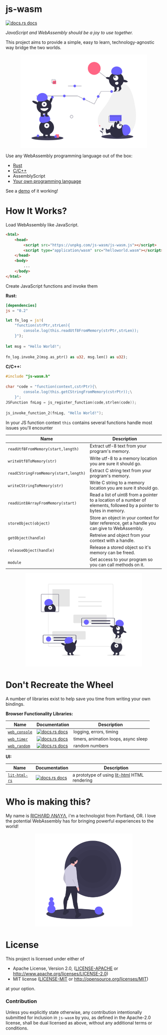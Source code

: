 # js-wasm
<a href="https://docs.rs/js"><img src="https://img.shields.io/badge/docs-latest-blue.svg?style=flat-square" alt="docs.rs docs" /></a>

*JavaScript and WebAssembly should be a joy to use together.*

This project aims to provide a simple, easy to learn, technology-agnostic way bridge the two worlds.

<p align="center">
  <img height="300" src="images/undraw_good_team_m7uu.png">
</p>

Use any WebAssembly programming language out of the box:
* [Rust](https://docs.rs/js/latest/js/)
* [C/C++](js-wasm.h)
* AssemblyScript
* [Your own programming language](https://github.com/richardanaya/wasm-script)

See a [demo](https://richardanaya.github.io/js-wasm/examples/canvas/index.html) of it working!

# How It Works?

Load WebAssembly like JavaScript. 

```html
<html>
    <head>
        <script src="https://unpkg.com/js-wasm/js-wasm.js"></script>
        <script type="application/wasm" src="helloworld.wasm"></script>
    </head>
    <body>
        ...
    </body>
</html>
```

Create JavaScript functions and invoke them

**Rust:**
```toml
[dependencies]
js = "0.2"
```
```rust
let fn_log = js!(
    "function(strPtr,strLen){
        console.log(this.readUtf8FromMemory(strPtr,strLen)); 
    }");

let msg = "Hello World!";

fn_log.invoke_2(msg.as_ptr() as u32, msg.len() as u32);
```

**C/C++:**
```c
#include "js-wasm.h"
 
char *code = "function(context,cstrPtr){\
        console.log(this.getCStringFromMemory(cstrPtr));\
    }";
JSFunction fnLog = js_register_function(code,strlen(code));

js_invoke_function_2(fnLog, "Hello World!");
```

In your JS function context `this` contains several functions handle most issues you'll encounter

| Name          | Description   |
| ------------- | ------------- |
| `readUtf8FromMemory(start,length)` | Extract utf-8 text from your program's memory. |
| `writeUtf8ToMemory(str)` | Write utf-8 to a memory location you are sure it should go. |
| `readCStringFromMemory(start,length)` | Extract C string text from your program's memory. |
| `writeCStringToMemory(str)` | Write C string to a memory location you are sure it should go. |
| `readUint8ArrayFromMemory(start)` | Read a list of uint8 from a pointer to a location of a number of elements, followed by a pointer to bytes in memory. |
| `storeObject(object)` | Store an object in your context for later reference, get a handle you can give to WebAssembly. |
| `getObject(handle)` | Retreive and object from your context with a handle. |
| `releaseObject(handle)` | Release a stored object so it's memory can be freed. |
| `module` | Get access to your program so you can call methods on it. |

<p align="center">
  <img height="300" src="images/undraw_design_team_af2y.png">
</p>

# Don't Recreate the Wheel

A number of libraries exist to help save you time from writing your own bindings. 


**Browser Functionality Libraries:**

| Name          | Documentation | Description   |
| ------------- | ------------- | ------------- |
| [`web_console`](https://github.com/richardanaya/js-wasm/tree/master/crates/web_console) | <a href="https://docs.rs/web_console"><img src="https://img.shields.io/badge/docs-latest-blue.svg?style=flat-square" alt="docs.rs docs" /></a>  | logging, errors, timing |
| [`web_timer`](https://github.com/richardanaya/js-wasm/tree/master/crates/web_timer) | <a href="https://docs.rs/web_console"><img src="https://img.shields.io/badge/docs-latest-blue.svg?style=flat-square" alt="docs.rs docs" /></a>  |  timers, animation loops, async sleep |
| [`web_random`](https://github.com/richardanaya/js-wasm/tree/master/crates/web_random) | <a href="https://docs.rs/web_console"><img src="https://img.shields.io/badge/docs-latest-blue.svg?style=flat-square" alt="docs.rs docs" /></a>  |  random numbers  |

**UI:** 

| Name          | Documentation | Description   |
| ------------- | ------------- | ------------- |
| [`lit-html-rs`](https://github.com/richardanaya/js-wasm/tree/master/crates/lit-html) | <a href="https://docs.rs/lit-html"><img src="https://img.shields.io/badge/docs-latest-blue.svg?style=flat-square" alt="docs.rs docs" /></a>  |  a prototype of using [lit-html](https://lit-html.polymer-project.org/) HTML rendering  |


# Who is making this?

My name is [RICHΛRD ΛNΛYΛ](https://github.com/richardanaya), i'm a technologist from Portland, OR. I love the potential WebAssembly has for bringing powerful experiences to the world! 

<p align="center">
  <img height="300" src="images/undraw_elements_cipa.png">
</p>

# License

This project is licensed under either of

 * Apache License, Version 2.0, ([LICENSE-APACHE](LICENSE-APACHE) or
   http://www.apache.org/licenses/LICENSE-2.0)
 * MIT license ([LICENSE-MIT](LICENSE-MIT) or
   http://opensource.org/licenses/MIT)

at your option.

### Contribution

Unless you explicitly state otherwise, any contribution intentionally submitted
for inclusion in `js-wasm` by you, as defined in the Apache-2.0 license, shall be
dual licensed as above, without any additional terms or conditions.
